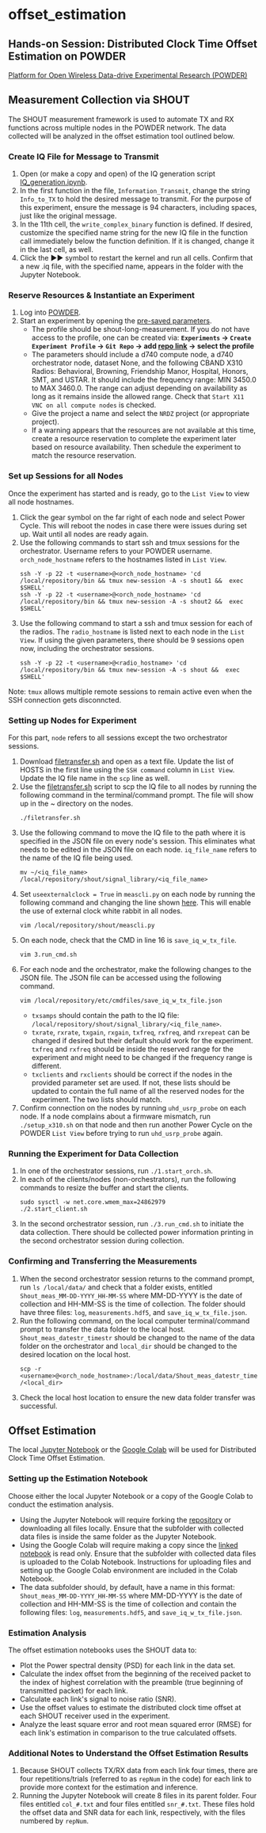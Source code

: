 # offset_estimation

## Hands-on Session: Distributed Clock Time Offset Estimation on POWDER
[Platform for Open Wireless Data-drive Experimental Research (POWDER)](https://powderwireless.net/)

## Measurement Collection via SHOUT
The SHOUT measurement framework is used to automate TX and RX functions across multiple nodes in the POWDER network. The data collected will be analyzed in the offset estimation tool outlined below.

### Create IQ File for Message to Transmit
1. Open (or make a copy and open) of the IQ generation script  [IQ_generation.ipynb](https://github.com/cjeng8771/offset_estimation/blob/main/IQ_generation.ipynb).
2. In the first function in the file, `Information_Transmit`, change the string `Info_to_TX` to hold the desired message to transmit. For the purpose of this experiment, ensure the message is 94 characters, including spaces, just like the original message.
3. In the 11th cell, the `write_complex_binary` function is defined. If desired, customize the specified name string for the new IQ file in the function call immediately below the function definition. If it is changed, change it in the last cell, as well.
4. Click the ►► symbol to restart the kernel and run all cells. Confirm that a new .iq file, with the specified name, appears in the folder with the Jupyter Notebook.

### Reserve Resources & Instantiate an Experiment
1. Log into [POWDER](https://powderwireless.net/).
2. Start an experiment by opening the [pre-saved parameters](https://www.powderwireless.net/p/PowderSandbox/shout-long-measurement&rerun_paramset=78a15bc0-ad06-11ed-b318-e4434b2381fc).
    * The profile should be shout-long-measurement. If you do not have access to the profile, one can be created via:
    **`Experiments` &rarr; `Create Experiment Profile` &rarr; `Git Repo` &rarr; add [repo link](https://gitlab.flux.utah.edu/frost/proj-radio-meas) &rarr; select the profile**
    * The parameters should include a d740 compute node, a d740 orchestrator node, dataset None, and the following CBAND X310 Radios: Behavioral, Browning, Friendship Manor, Hospital, Honors, SMT, and USTAR. It should include the frequency range: MIN 3450.0 to MAX 3460.0. The range can adjust depending on availability as long as it remains inside the allowed range. Check that `Start X11 VNC on all compute nodes` is checked.
    * Give the project a name and select the `NRDZ` project (or appropriate project).
    * If a warning appears that the resources are not available at this time, create a resource reservation to complete the experiment later based on resource availability. Then schedule the experiment to match the resource reservation.

### Set up Sessions for all Nodes
Once the experiment has started and is ready, go to the `List View` to view all node hostnames.

1. Click the gear symbol on the far right of each node and select Power Cycle. This will reboot the nodes in case there were issues during set up. Wait until all nodes are ready again.
2. Use the following commands to start ssh and tmux sessions for the orchestrator. Username refers to your POWDER username. `orch_node_hostname` refers to the hostnames listed in `List View`.
    ```
    ssh -Y -p 22 -t <username>@<orch_node_hostname> 'cd /local/repository/bin && tmux new-session -A -s shout1 &&  exec $SHELL'
    ssh -Y -p 22 -t <username>@<orch_node_hostname> 'cd /local/repository/bin && tmux new-session -A -s shout2 &&  exec $SHELL'
    ```
3. Use the following command to start a ssh and tmux session for each of the radios. The `radio_hostname` is listed next to each node in the `List View`. If using the given parameters, there should be 9 sessions open now, including the orchestrator sessions.
    ```
    ssh -Y -p 22 -t <username>@<radio_hostname> 'cd /local/repository/bin && tmux new-session -A -s shout &&  exec $SHELL'
    ```
Note: `tmux` allows multiple remote sessions to remain active even when the SSH connection gets disconncted.

### Setting up Nodes for Experiment
For this part, `node` refers to all sessions except the two orchestrator sessions.

1. Download [filetransfer.sh](https://github.com/cjeng8771/offset_estimation/blob/main/filetransfer.sh) and open as a text file. Update the list of HOSTS in the first line using the `SSH command` column in `List View`. Update the IQ file name in the `scp` line as well.
2. Use the [filetransfer.sh](https://github.com/cjeng8771/offset_estimation/blob/main/filetransfer.sh) script to scp the IQ file to all nodes by running the following command in the terminal/command prompt. The file will show up in the ~ directory on the nodes.
    ```
    ./filetransfer.sh
    ```
3. Use the following command to move the IQ file to the path where it is specified in the JSON file on every node's session. This eliminates what needs to be edited in the JSON file on each node. `iq_file_name` refers to the name of the IQ file being used.
    ```
    mv ~/<iq_file_name> /local/repository/shout/signal_library/<iq_file_name>
    ```
4. Set `useexternalclock = True` in `meascli.py` on each node by running the following command and changing the line shown [here](https://gitlab.flux.utah.edu/frost/shout/-/blob/master/meascli.py#L49). This will enable the use of external clock white rabbit in all nodes.
    ```
    vim /local/repository/shout/meascli.py
    ```
5. On each node, check that the CMD in line 16 is `save_iq_w_tx_file`.
    ```
    vim 3.run_cmd.sh
    ```
6. For each node and the orchestrator, make the following changes to the JSON file. The JSON file can be accessed using the following command.
    ```
    vim /local/repository/etc/cmdfiles/save_iq_w_tx_file.json
    ```
    * `txsamps` should contain the path to the IQ file: `/local/repository/shout/signal_library/<iq_file_name>`.
    * `txrate`, `rxrate`, `txgain`, `rxgain`, `txfreq`, `rxfreq`, and `rxrepeat` can be changed if desired but their default should work for the experiment. `txfreq` and `rxfreq` should be inside the reserved range for the experiment and might need to be changed if the frequency range is different.
    * `txclients` and `rxclients` should be correct if the nodes in the provided parameter set are used. If not, these lists should be updated to contain the full name of all the reserved nodes for the experiment. The two lists should match.
7. Confirm connection on the nodes by running `uhd_usrp_probe` on each node. If a node complains about a firmware mismatch, run `./setup_x310.sh` on that node and then run another Power Cycle on the POWDER `List View` before trying to run `uhd_usrp_probe` again.

### Running the Experiment for Data Collection
1. In one of the orchestrator sessions, run `./1.start_orch.sh`.
2. In each of the clients/nodes (non-orchestrators), run the following commands to resize the buffer and start the clients.
    ```
    sudo sysctl -w net.core.wmem_max=24862979
    ./2.start_client.sh
    ```
3. In the second orchestrator session, run `./3.run_cmd.sh` to initiate the data collection. There should be collected power information printing in the second orchestrator session during collection.

### Confirming and Transferring the Measurements
1. When the second orchestrator session returns to the command prompt, run `ls /local/data/` and check that a folder exists, entitled `Shout_meas_MM-DD-YYYY_HH-MM-SS` where MM-DD-YYYY is the date of collection and HH-MM-SS is the time of collection. The folder should have three files: `log`, `measurements.hdf5`, and `save_iq_w_tx_file.json`.
2. Run the following command, on the local computer terminal/command prompt to transfer the data folder to the local host. `Shout_meas_datestr_timestr` should be changed to the name of the data folder on the orchestrator and `local_dir` should be changed to the desired location on the local host.
    ```
    scp -r <username>@<orch_node_hostname>:/local/data/Shout_meas_datestr_timestr /<local_dir>
    ```
3. Check the local host location to ensure the new data folder transfer was successful.

## Offset Estimation
The local [Jupyter Notebook](https://github.com/cjeng8771/offset_estimation/blob/main/offset_estimation_full.ipynb) or the [Google Colab](https://colab.research.google.com/drive/1bkSyKZGTB1B9pD7VgXEPivuDBxjmpxRi?usp=sharing) will be used for Distributed Clock Time Offset Estimation. 

### Setting up the Estimation Notebook
Choose either the local Jupyter Notebook or a copy of the Google Colab to conduct the estimation analysis.
  * Using the Jupyter Notebook will require forking the [repository](https://github.com/cjeng8771/offset_estimation/tree/main) or downloading all files locally. Ensure that the subfolder with collected data files is inside the same folder as the Jupyter Notebook.
  * Using the Google Colab will require making a copy since the [linked notebook](https://colab.research.google.com/drive/1bkSyKZGTB1B9pD7VgXEPivuDBxjmpxRi?usp=sharing) is read only. Ensure that the subfolder with collected data files is uploaded to the Colab Notebook. Instructions for uploading files and setting up the Google Colab environment are included in the Colab Notebook.
  * The data subfolder should, by default, have a name in this format: `Shout_meas_MM-DD-YYYY_HH-MM-SS` where MM-DD-YYYY is the date of collection and HH-MM-SS is the time of collection and contain the following files: `log`, `measurements.hdf5`, and `save_iq_w_tx_file.json`.

### Estimation Analysis
The offset estimation notebooks uses the SHOUT data to:
  * Plot the Power spectral density (PSD) for each link in the data set.
  * Calculate the index offset from the beginning of the received packet to the index of highest correlation with the preamble (true beginning of transmitted packet) for each link.
  * Calculate each link's signal to noise ratio (SNR).
  * Use the offset values to estimate the distributed clock time offset at each SHOUT receiver used in the experiment.
  * Analyze the least square error and root mean squared error (RMSE) for each link's estimation in comparison to the true calculated offsets.

### Additional Notes to Understand the Offset Estimation Results
1. Because SHOUT collects TX/RX data from each link four times, there are four repetitions/trials (referred to as `repNum` in the code) for each link to provide more context for the estimation and inference.
2. Running the Jupyter Notebook will create 8 files in its parent folder. Four files entitled `col_#.txt` and four files entitled `snr_#.txt`. These files hold the offset data and SNR data for each link, respectively, with the files numbered by `repNum`.
